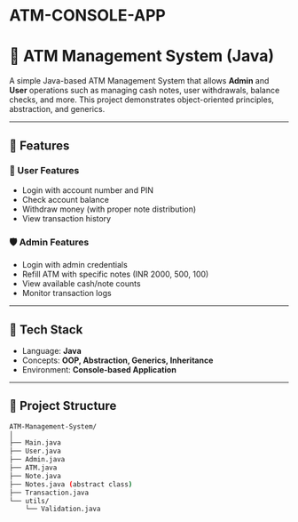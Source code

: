 # ATM-CONSOLE-APP
# 🏧 ATM Management System (Java)

A simple Java-based ATM Management System that allows **Admin** and **User** operations such as managing cash notes, user withdrawals, balance checks, and more. This project demonstrates object-oriented principles, abstraction, and generics.

---

## 🚀 Features

### 👤 User Features
- Login with account number and PIN
- Check account balance
- Withdraw money (with proper note distribution)
- View transaction history

### 🛡️ Admin Features
- Login with admin credentials
- Refill ATM with specific notes (INR 2000, 500, 100)
- View available cash/note counts
- Monitor transaction logs

---

## 🧰 Tech Stack

- Language: **Java**
- Concepts: **OOP, Abstraction, Generics, Inheritance**
- Environment: **Console-based Application**

---

## 📁 Project Structure

```bash
ATM-Management-System/
│
├── Main.java
├── User.java
├── Admin.java
├── ATM.java
├── Note.java
├── Notes.java (abstract class)
├── Transaction.java
└── utils/
    └── Validation.java
